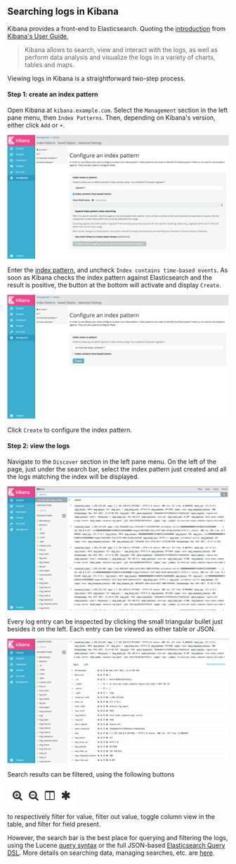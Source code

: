 ## Searching logs in Kibana
Kibana provides a front-end to Elasticsearch. Quoting the [introduction][1] from [Kibana's User Guide][2],

> Kibana allows to search, view and interact with the logs, as well as perform data analysis and visualize the logs in a variety of charts, tables and maps.

Viewing logs in Kibana is a straightforward two-step process.

#### Step 1: create an index pattern
Open Kibana at `kibana.example.com`. Select the `Management` section in the left pane menu, then `Index Patterns`. Then, depending on Kibana's version, either click `Add` or `+`.

![index pattern](../img/index-pattern.png)

Enter the [index pattern][3], and uncheck `Index contains time-based events`. As soon as Kibana checks the index pattern against Elasticsearch and the result is positive, the button at the bottom will activate and display `Create`.

![create index pattern](../img/index-pattern-create.png)

Click `Create` to configure the index pattern.

#### Step 2: view the logs
Navigate to the `Discover` section in the left pane menu. On the left  of the page, just under the search bar, select the index pattern just created and all the logs matching the index will be displayed.

![discover logs](../img/discover-logs.png)

Every log entry can be inspected by clicking the small triangular bullet just besides it on the left. Each entry can be viewed as either table or JSON.

![discover log entry](../img/discover-log-entry.png)

Search results can be filtered, using the following buttons

![filter options](../img/filter-options.png)

to respectively filter for value, filter out value, toggle column view in the table, and filter for field present.

However, the search bar is the best place for querying and filtering the logs, using the Lucene [query syntax][4] or the full JSON-based [Elasticsearch Query DSL][5]. More details on searching data, managing searches, etc. are [here][6].

[1]:https://www.elastic.co/guide/en/kibana/5.4/introduction.html
[2]:https://www.elastic.co/guide/en/kibana/5.4/index.html
[3]:https://www.elastic.co/guide/en/kibana/5.4/tutorial-define-index.html
[4]:https://lucene.apache.org/core/2_9_4/queryparsersyntax.html
[5]:https://www.elastic.co/guide/en/elasticsearch/reference/5.4/query-dsl.html
[6]:https://www.elastic.co/guide/en/kibana/5.4/search.html
